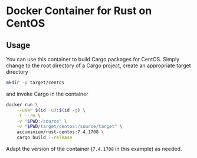 # Docker Container for Rust on CentOS

## Usage

You can use this container to build Cargo packages for CentOS.  Simply change to the root directory
of a Cargo project, create an appropriate target directory
```sh
mkdir -p target/centos
```
and invoke Cargo in the container
```sh
docker run \
    --user $(id -u):$(id -g) \
    -t --rm \
    -v "$PWD:/source" \
    -v "$PWD/target/centos:/source/target" \
    accuminium/rust-centos:7.4.1708 \
    cargo build --release
```
Adapt the version of the container (`7.4.1708` in this example) as needed.
